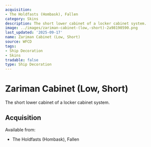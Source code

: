 ```yaml
---
acquisition:
- The Holdfasts (Hombask), Fallen
category: Skins
description: The short lower cabinet of a locker cabinet system.
image: ../images/zariman-cabinet-(low,-short)-2a98190590.png
last_updated: '2025-09-17'
name: Zariman Cabinet (Low, Short)
source: WFCD
tags:
- Ship Decoration
- Skins
tradable: false
type: Ship Decoration
---
```


# Zariman Cabinet (Low, Short)

The short lower cabinet of a locker cabinet system.

## Acquisition

Available from:
- The Holdfasts (Hombask), Fallen

